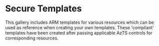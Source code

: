 # Secure Templates

This gallery includes ARM templates for various resources which can be used as reference when creating your own templates. These 'compliant' templates have been created after passing applicable AzTS controls for corresponding resources.
